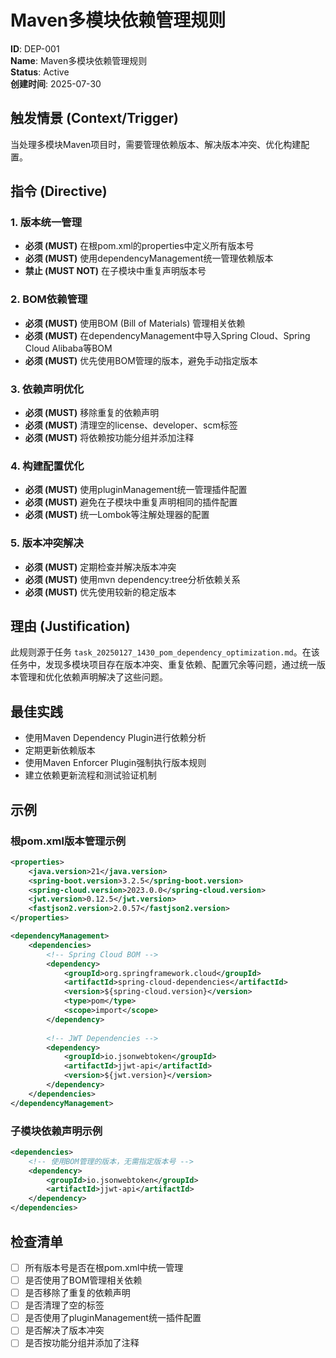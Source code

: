 # Maven多模块依赖管理规则

**ID**: DEP-001  
**Name**: Maven多模块依赖管理规则  
**Status**: Active  
**创建时间**: 2025-07-30  

## 触发情景 (Context/Trigger)
当处理多模块Maven项目时，需要管理依赖版本、解决版本冲突、优化构建配置。

## 指令 (Directive)

### 1. 版本统一管理
- **必须 (MUST)** 在根pom.xml的properties中定义所有版本号
- **必须 (MUST)** 使用dependencyManagement统一管理依赖版本
- **禁止 (MUST NOT)** 在子模块中重复声明版本号

### 2. BOM依赖管理
- **必须 (MUST)** 使用BOM (Bill of Materials) 管理相关依赖
- **必须 (MUST)** 在dependencyManagement中导入Spring Cloud、Spring Cloud Alibaba等BOM
- **必须 (MUST)** 优先使用BOM管理的版本，避免手动指定版本

### 3. 依赖声明优化
- **必须 (MUST)** 移除重复的依赖声明
- **必须 (MUST)** 清理空的license、developer、scm标签
- **必须 (MUST)** 将依赖按功能分组并添加注释

### 4. 构建配置优化
- **必须 (MUST)** 使用pluginManagement统一管理插件配置
- **必须 (MUST)** 避免在子模块中重复声明相同的插件配置
- **必须 (MUST)** 统一Lombok等注解处理器的配置

### 5. 版本冲突解决
- **必须 (MUST)** 定期检查并解决版本冲突
- **必须 (MUST)** 使用mvn dependency:tree分析依赖关系
- **必须 (MUST)** 优先使用较新的稳定版本

## 理由 (Justification)
此规则源于任务 `task_20250127_1430_pom_dependency_optimization.md`。在该任务中，发现多模块项目存在版本冲突、重复依赖、配置冗余等问题，通过统一版本管理和优化依赖声明解决了这些问题。

## 最佳实践
- 使用Maven Dependency Plugin进行依赖分析
- 定期更新依赖版本
- 使用Maven Enforcer Plugin强制执行版本规则
- 建立依赖更新流程和测试验证机制

## 示例

### 根pom.xml版本管理示例
```xml
<properties>
    <java.version>21</java.version>
    <spring-boot.version>3.2.5</spring-boot.version>
    <spring-cloud.version>2023.0.0</spring-cloud.version>
    <jwt.version>0.12.5</jwt.version>
    <fastjson2.version>2.0.57</fastjson2.version>
</properties>

<dependencyManagement>
    <dependencies>
        <!-- Spring Cloud BOM -->
        <dependency>
            <groupId>org.springframework.cloud</groupId>
            <artifactId>spring-cloud-dependencies</artifactId>
            <version>${spring-cloud.version}</version>
            <type>pom</type>
            <scope>import</scope>
        </dependency>
        
        <!-- JWT Dependencies -->
        <dependency>
            <groupId>io.jsonwebtoken</groupId>
            <artifactId>jjwt-api</artifactId>
            <version>${jwt.version}</version>
        </dependency>
    </dependencies>
</dependencyManagement>
```

### 子模块依赖声明示例
```xml
<dependencies>
    <!-- 使用BOM管理的版本，无需指定版本号 -->
    <dependency>
        <groupId>io.jsonwebtoken</groupId>
        <artifactId>jjwt-api</artifactId>
    </dependency>
</dependencies>
```

## 检查清单
- [ ] 所有版本号是否在根pom.xml中统一管理
- [ ] 是否使用了BOM管理相关依赖
- [ ] 是否移除了重复的依赖声明
- [ ] 是否清理了空的标签
- [ ] 是否使用了pluginManagement统一插件配置
- [ ] 是否解决了版本冲突
- [ ] 是否按功能分组并添加了注释 